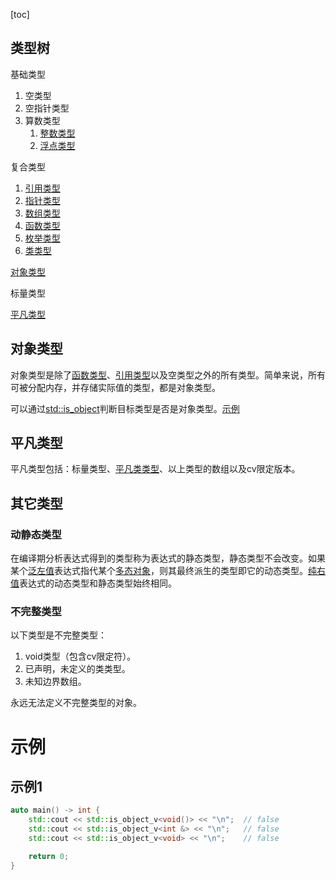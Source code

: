 [toc]

## 类型树

基础类型

1.   空类型
2.   空指针类型
3.   算数类型
     1.   [整数类型](./类型/整数.md)
     2.   [浮点类型](./类型/浮点.md)

复合类型

1.   [引用类型](./类型/引用.md)
2.   [指针类型](./类型/指针.md)
3.   [数组类型](./类型/数组)
4.   [函数类型](./类型/函数.md)
5.   [枚举类型]()
6.   [类类型]()

[对象类型](#对象类型)

标量类型

[平凡类型](#平凡类型)

## 对象类型

对象类型是除了[函数类型]()、[引用类型]()以及空类型之外的所有类型。简单来说，所有可被分配内存，并存储实际值的类型，都是对象类型。

可以通过[std::is_object<T>]()判断目标类型是否是对象类型。[示例](#示例1)

## 平凡类型

平凡类型包括：标量类型、[平凡类类型]()、以上类型的数组以及cv限定版本。

## 其它类型

### 动静态类型

在编译期分析表达式得到的类型称为表达式的静态类型，静态类型不会改变。如果某个[泛左值]()表达式指代某个[多态对象]()，则其最终派生的类型即它的动态类型。[纯右值]()表达式的动态类型和静态类型始终相同。

### 不完整类型

以下类型是不完整类型：

1. void类型（包含cv限定符）。
2. 已声明，未定义的类类型。
3. 未知边界数组。

永远无法定义不完整类型的对象。

# 示例

## 示例1

```cpp
auto main() -> int {
    std::cout << std::is_object_v<void()> << "\n";  // false
    std::cout << std::is_object_v<int &> << "\n";   // false
    std::cout << std::is_object_v<void> << "\n";    // false

    return 0;
}
```

